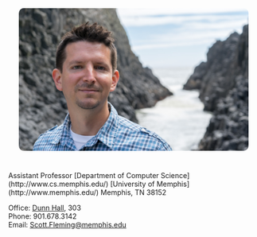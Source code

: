 <div style="max-width: 500px; margin: 0 1.5em 1.5em 1.5em; float: right;"><img src="./scott-oregon-2016.png" alt="Scott (Oregon, 2016)" style="border-radius: 10px"></div>
<div style="min-width: 50%">&nbsp;</div>
Assistant Professor  
[Department of Computer Science](http://www.cs.memphis.edu/)  
[University of Memphis](http://www.memphis.edu/)  
Memphis, TN 38152

Office: [Dunn Hall](http://map.memphis.edu/bldg.php?Building_Id=25), 303  
Phone: 901.678.3142  
Email: [Scott.Fleming@memphis.edu](mailto:Scott.Fleming@memphis.edu)

